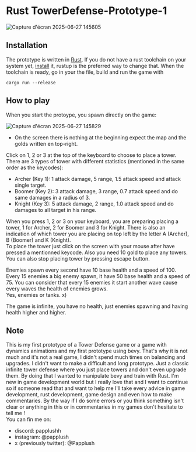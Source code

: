 # Rust TowerDefense-Prototype-1

![Capture d'écran 2025-06-27 145605](https://github.com/user-attachments/assets/3555ca56-202c-4f20-8c92-97212f9405b1)

## Installation

The prototype is written in [Rust](https://www.rust-lang.org). If you do not have a rust toolchain on your system 
yet, [install](https://www.rust-lang.org/tools/install) it, rustup is the preferred way to change that. When the toolchain is ready, go in your the file, build and run the
game with

    cargo run --release
    

## How to play

When you start the protoype, you spawn directly on the game: <br>

![Capture d'écran 2025-06-27 145829](https://github.com/user-attachments/assets/7a872ff7-9cca-4c98-b957-e7ab632b58e1)

- On the screen there is nothing at the beginning expect the map and the golds written en top-right. <br>

Click on 1, 2 or 3 at the top of the keyboard to choose to place a tower. <br>
There are 3 types of tower with different statistics (mentioned in the same order as the keycodes): <br>
- Archer (Key 1): 1 attack damage, 5 range, 1.5 attack speed and attack single target. <br>
- Boomer (Key 2): 3 attack damage, 3 range, 0.7 attack speed and do same damages in a radius of 3. <br>
- Knight (Key 3): 5 attack damage, 2 range, 1.0 attack speed and do damages to all target in his range. <br>

When you press 1, 2 or 3 on your keyboard, you are preparing placing a tower, 1 for Archer, 2 for Boomer and 3 for Knight. There is also an indication of which tower you are placing on top left by the letter A (Archer), B (Boomer) and K (Knight). <br>
To place the tower just click on the screen with your mouse after have pressed a mentionned keycode. Also you need 10 gold to place any towers. <br>
You can also stop placing tower by pressing escape button. <br>

Enemies spawn every second have 10 base health and a speed of 100. Every 15 enemies a big enemy spawn, it have 50 base health and a speed of 75. You can consider that every 15 enemies it start another wave cause every waves the health of enemies grows. <br>
Yes, enemies or tanks. x) <br>

The game is infinite, you have no health, just enemies spawning and having health higher and higher. <br>

## Note

This is my first prototype of a Tower Defense game or a game with dynamics animations and my first prototype using bevy. That's why it is not much and it's not a real game, I didn't spend much times on balancing and upgrades. I didn't want to make a difficult and long prototype. Just a classic infinite tower defense where you just place towers and don't even upgrade them. By doing that I wanted to manipulate bevy and train with Rust. I'm new in game development world but I really love that and I want to continue so if someone read that and want to help me I'll take every advice in game development, rust development, game design and even how to make commentaries. By the way if I do some errors or you think something isn't clear or anything in this or in commentaries in my games don't hesitate to tell me ! <br>
You can fin me on: <br>
- discord: papplushh <br>
- instagram: @papplush <br>
- x (previously twitter): @Papplush <br>
